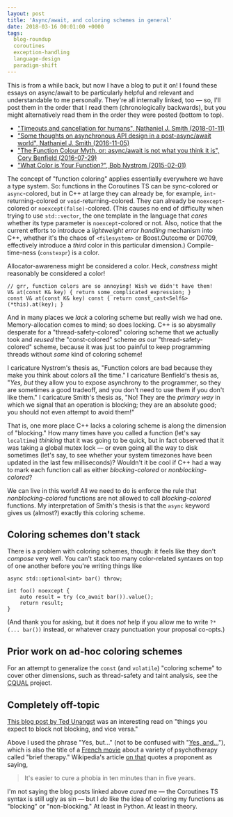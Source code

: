 ```yaml
---
layout: post
title: 'Async/await, and coloring schemes in general'
date: 2018-03-16 00:01:00 +0000
tags:
  blog-roundup
  coroutines
  exception-handling
  language-design
  paradigm-shift
---
```


This is from a while back, but now I have a blog to put it on! I found these essays on async/await
to be particularly helpful and relevant and understandable to me personally. They're
all internally linked, too — so, I'll post them in the order that I read them
(chronologically backwards), but you might alternatively read them in the order they
were posted (bottom to top).

* ["Timeouts and cancellation for humans", Nathaniel J. Smith (2018-01-11)](https://vorpus.org/blog/timeouts-and-cancellation-for-humans/)
* ["Some thoughts on asynchronous API design in a post-async/await world", Nathaniel J. Smith (2016-11-05)](https://vorpus.org/blog/some-thoughts-on-asynchronous-api-design-in-a-post-asyncawait-world/)
* ["The Function Colour Myth, or: async/await is not what you think it is", Cory Benfield (2016-07-29)](https://lukasa.co.uk/2016/07/The_Function_Colour_Myth/)
* ["What Color is Your Function?", Bob Nystrom (2015-02-01)](http://journal.stuffwithstuff.com/2015/02/01/what-color-is-your-function/)

The concept of "function coloring" applies essentially everywhere we have a type system.
So: functions in the Coroutines TS can be sync-colored or `async`-colored, but in C++ at large
they can already be, for example, `int`-returning-colored or `void`-returning-colored. They can already
be `noexcept`-colored or `noexcept(false)`-colored. (This causes no end of difficulty when trying to use
`std::vector`, the one template in the language that *cares* whether its type parameter is `noexcept`-colored
or not. Also, notice that the current efforts to introduce a *lightweight error handling* mechanism into
C++, whether it's the chaos of `<filesystem>` or Boost.Outcome or D0709, effectively introduce a *third* color
in this particular dimension.) Compile-time-ness (`constexpr`) is a color.

Allocator-awareness might be considered a color. Heck, *constness* might reasonably be considered a color!

    // grr, function colors are so annoying! Wish we didn't have them!
    V& at(const K& key) { return some_complicated_expression; }
    const V& at(const K& key) const { return const_cast<Self&>(*this).at(key); }

And in many places we *lack* a coloring scheme but really wish we had one. Memory-allocation comes to mind;
so does locking. C++ is so abysmally desperate for a "thread-safety-colored" coloring scheme that we actually
took and *reused* the "const-colored" scheme *as* our "thread-safety-colored" scheme, because it was just too
painful to keep programming threads without *some* kind of coloring scheme!

I caricature Nystrom's thesis as, "Function colors are bad because they make you think about colors all the time."
I caricature Benfield's thesis as, "*Yes, but* they allow you to expose asynchrony to the programmer, so they
are sometimes a good tradeoff, and you don't need to use them if you don't like them."
I caricature Smith's thesis as, "No! They are the *primary way* in which we signal that an operation is blocking;
they are an absolute good; you should not even attempt to avoid them!"

That is, one more place C++ lacks a coloring scheme is along the dimension of "blocking." How many times have
you called a function (let's say `localtime`) *thinking* that it was going to be quick, but in fact observed
that it was taking a global mutex lock — or even going all the way to disk sometimes (let's say, to see whether
your system timezones have been updated in the last few milliseconds)? Wouldn't it be cool if C++ had a way
to mark each function call as either *blocking-colored* or *nonblocking-colored*?

We can live in this world! All we need to do is enforce the rule that *nonblocking-colored* functions are not
allowed to call *blocking-colored* functions. My interpretation of Smith's thesis is that the `async` keyword
gives us (almost?) exactly this coloring scheme.

## Coloring schemes don't stack

There is a problem with coloring schemes, though: it feels like they don't *compose* very well. You
can't stack too many color-related syntaxes on top of one another before you're writing things like

    async std::optional<int> bar() throw;

    int foo() noexcept {
        auto result = try (co_await bar()).value();
        return result;
    }

(And thank you for asking, but it does *not* help if you allow me to write `?*(... bar())` instead,
or whatever crazy punctuation your proposal co-opts.)


## Prior work on ad-hoc coloring schemes

For an attempt to generalize the `const` (and `volatile`) "coloring scheme" to cover other dimensions,
such as thread-safety and taint analysis, see the [CQUAL](http://www.cs.umd.edu/~jfoster/cqual/) project.


## Completely off-topic

[This blog post by Ted Unangst](http://web.archive.org/web/20161007032855/https://www.tedunangst.com/flak/post/accidentally-nonblocking) was an
interesting read on "things you expect to block not blocking, and vice versa."

Above I used the phrase "Yes, but..." (not to be confused with "[Yes, and...](https://en.wikipedia.org/wiki/Yes,_and...)"),
which is also the title of a [French movie](https://en.wikipedia.org/wiki/Yes,_But...)
about a variety of psychotherapy called "brief therapy." Wikipedia's article [on that](https://en.wikipedia.org/wiki/Brief_psychotherapy)
quotes a proponent as saying,

> It's easier to cure a phobia in ten minutes than in five years.

I'm not saying the blog posts linked above *cured* me — the Coroutines TS syntax is still ugly as sin —
but I *do* like the idea of coloring my functions as "blocking" or "non-blocking." At least in Python.
At least in theory.
